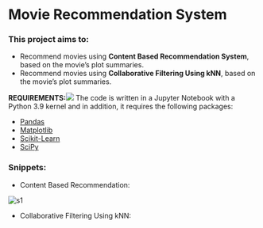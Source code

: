 
# Movie Recommendation System

### This project aims to:

- Recommend movies using **Content Based Recommendation System**, based on the movie’s plot summaries.
- Recommend movies using **Collaborative Filtering Using kNN**, based on the movie’s plot summaries.

**REQUIREMENTS:![](Aspose.Words.e37c25dd-c0ee-4eff-9c80-006d8432fce1.001.png)**
The code is written in a Jupyter Notebook with a Python 3.9  kernel and in addition, it requires the following packages:

- [Pandas](http://pandas.pydata.org/)
- [Matplotlib](http://matplotlib.org/)
- [Scikit-Learn](https://scikit-learn.org/)
- [SciPy](https://scipy.org/)

### Snippets:

- Content Based Recommendation:

![s1](https://user-images.githubusercontent.com/75270684/222944802-3eccd12c-3055-4a3e-826b-2bda32b99550.png)

- Collaborative Filtering Using kNN:


